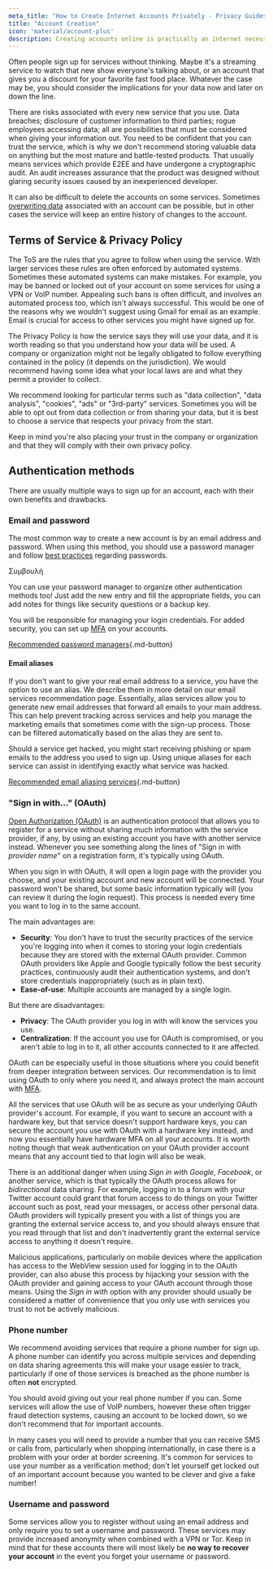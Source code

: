 ```yaml
---
meta_title: "How to Create Internet Accounts Privately - Privacy Guides"
title: "Account Creation"
icon: 'material/account-plus'
description: Creating accounts online is practically an internet necessity, take these steps to make sure you stay private.
---
```


Often people sign up for services without thinking. Maybe it's a streaming service to watch that new show everyone's talking about, or an account that gives you a discount for your favorite fast food place. Whatever the case may be, you should consider the implications for your data now and later on down the line.

There are risks associated with every new service that you use. Data breaches; disclosure of customer information to third parties; rogue employees accessing data; all are possibilities that must be considered when giving your information out. You need to be confident that you can trust the service, which is why we don't recommend storing valuable data on anything but the most mature and battle-tested products. That usually means services which provide E2EE and have undergone a cryptographic audit. An audit increases assurance that the product was designed without glaring security issues caused by an inexperienced developer.

It can also be difficult to delete the accounts on some services. Sometimes [overwriting data](account-deletion.md#overwriting-account-information) associated with an account can be possible, but in other cases the service will keep an entire history of changes to the account.

## Terms of Service & Privacy Policy

The ToS are the rules that you agree to follow when using the service. With larger services these rules are often enforced by automated systems. Sometimes these automated systems can make mistakes. For example, you may be banned or locked out of your account on some services for using a VPN or VoIP number. Appealing such bans is often difficult, and involves an automated process too, which isn't always successful. This would be one of the reasons why we wouldn't suggest using Gmail for email as an example. Email is crucial for access to other services you might have signed up for.

The Privacy Policy is how the service says they will use your data, and it is worth reading so that you understand how your data will be used. A company or organization might not be legally obligated to follow everything contained in the policy (it depends on the jurisdiction). We would recommend having some idea what your local laws are and what they permit a provider to collect.

We recommend looking for particular terms such as "data collection", "data analysis", "cookies", "ads" or "3rd-party" services. Sometimes you will be able to opt out from data collection or from sharing your data, but it is best to choose a service that respects your privacy from the start.

Keep in mind you're also placing your trust in the company or organization and that they will comply with their own privacy policy.

## Authentication methods

There are usually multiple ways to sign up for an account, each with their own benefits and drawbacks.

### Email and password

The most common way to create a new account is by an email address and password. When using this method, you should use a password manager and follow [best practices](passwords-overview.md) regarding passwords.

<div class="admonition tip" markdown>
<p class="admonition-title">Συμβουλή</p>

You can use your password manager to organize other authentication methods too! Just add the new entry and fill the appropriate fields, you can add notes for things like security questions or a backup key.

</div>

You will be responsible for managing your login credentials. For added security, you can set up [MFA](multi-factor-authentication.md) on your accounts.

[Recommended password managers](../passwords.md ""){.md-button}

#### Email aliases

If you don't want to give your real email address to a service, you have the option to use an alias. We describe them in more detail on our email services recommendation page. Essentially, alias services allow you to generate new email addresses that forward all emails to your main address. This can help prevent tracking across services and help you manage the marketing emails that sometimes come with the sign-up process. Those can be filtered automatically based on the alias they are sent to.

Should a service get hacked, you might start receiving phishing or spam emails to the address you used to sign up. Using unique aliases for each service can assist in identifying exactly what service was hacked.

[Recommended email aliasing services](../email-aliasing.md ""){.md-button}

### "Sign in with..." (OAuth)

[Open Authorization (OAuth)](https://en.wikipedia.org/wiki/OAuth) is an authentication protocol that allows you to register for a service without sharing much information with the service provider, if any, by using an existing account you have with another service instead. Whenever you see something along the lines of "Sign in with *provider name*" on a registration form, it's typically using OAuth.

When you sign in with OAuth, it will open a login page with the provider you choose, and your existing account and new account will be connected. Your password won't be shared, but some basic information typically will (you can review it during the login request). This process is needed every time you want to log in to the same account.

The main advantages are:

- **Security**: You don't have to trust the security practices of the service you're logging into when it comes to storing your login credentials because they are stored with the external OAuth provider. Common OAuth providers like Apple and Google typically follow the best security practices, continuously audit their authentication systems, and don't store credentials inappropriately (such as in plain text).
- **Ease-of-use**: Multiple accounts are managed by a single login.

But there are disadvantages:

- **Privacy**: The OAuth provider you log in with will know the services you use.
- **Centralization**: If the account you use for OAuth is compromised, or you aren't able to log in to it, all other accounts connected to it are affected.

OAuth can be especially useful in those situations where you could benefit from deeper integration between services. Our recommendation is to limit using OAuth to only where you need it, and always protect the main account with [MFA](multi-factor-authentication.md).

All the services that use OAuth will be as secure as your underlying OAuth provider's account. For example, if you want to secure an account with a hardware key, but that service doesn't support hardware keys, you can secure the account you use with OAuth with a hardware key instead, and now you essentially have hardware MFA on all your accounts. It is worth noting though that weak authentication on your OAuth provider account means that any account tied to that login will also be weak.

There is an additional danger when using *Sign in with Google*, *Facebook*, or another service, which is that typically the OAuth process allows for *bidirectional* data sharing. For example, logging in to a forum with your Twitter account could grant that forum access to do things on your Twitter account such as post, read your messages, or access other personal data. OAuth providers will typically present you with a list of things you are granting the external service access to, and you should always ensure that you read through that list and don't inadvertently grant the external service access to anything it doesn't require.

Malicious applications, particularly on mobile devices where the application has access to the WebView session used for logging in to the OAuth provider, can also abuse this process by hijacking your session with the OAuth provider and gaining access to your OAuth account through those means. Using the *Sign in with* option with any provider should usually be considered a matter of convenience that you only use with services you trust to not be actively malicious.

### Phone number

We recommend avoiding services that require a phone number for sign up. A phone number can identify you across multiple services and depending on data sharing agreements this will make your usage easier to track, particularly if one of those services is breached as the phone number is often **not** encrypted.

You should avoid giving out your real phone number if you can. Some services will allow the use of VoIP numbers, however these often trigger fraud detection systems, causing an account to be locked down, so we don't recommend that for important accounts.

In many cases you will need to provide a number that you can receive SMS or calls from, particularly when shopping internationally, in case there is a problem with your order at border screening. It's common for services to use your number as a verification method; don't let yourself get locked out of an important account because you wanted to be clever and give a fake number!

### Username and password

Some services allow you to register without using an email address and only require you to set a username and password. These services may provide increased anonymity when combined with a VPN or Tor. Keep in mind that for these accounts there will most likely be **no way to recover your account** in the event you forget your username or password.
